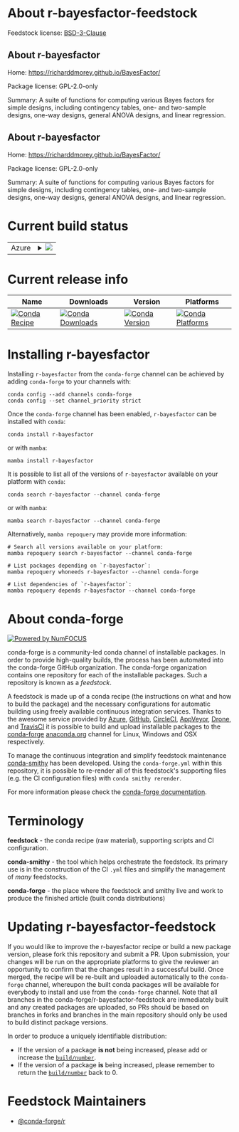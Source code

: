About r-bayesfactor-feedstock
=============================

Feedstock license: [BSD-3-Clause](https://github.com/conda-forge/r-bayesfactor-feedstock/blob/main/LICENSE.txt)


About r-bayesfactor
-------------------

Home: https://richarddmorey.github.io/BayesFactor/

Package license: GPL-2.0-only

Summary: A suite of functions for computing various Bayes factors for simple designs, including contingency tables, one- and two-sample designs, one-way designs, general ANOVA designs, and linear regression.

About r-bayesfactor
-------------------

Home: https://richarddmorey.github.io/BayesFactor/

Package license: GPL-2.0-only

Summary: A suite of functions for computing various Bayes factors for simple designs, including contingency tables, one- and two-sample designs, one-way designs, general ANOVA designs, and linear regression.

Current build status
====================


<table>
    
  <tr>
    <td>Azure</td>
    <td>
      <details>
        <summary>
          <a href="https://dev.azure.com/conda-forge/feedstock-builds/_build/latest?definitionId=988&branchName=main">
            <img src="https://dev.azure.com/conda-forge/feedstock-builds/_apis/build/status/r-bayesfactor-feedstock?branchName=main">
          </a>
        </summary>
        <table>
          <thead><tr><th>Variant</th><th>Status</th></tr></thead>
          <tbody><tr>
              <td>linux_64_r_base4.3</td>
              <td>
                <a href="https://dev.azure.com/conda-forge/feedstock-builds/_build/latest?definitionId=988&branchName=main">
                  <img src="https://dev.azure.com/conda-forge/feedstock-builds/_apis/build/status/r-bayesfactor-feedstock?branchName=main&jobName=linux&configuration=linux%20linux_64_r_base4.3" alt="variant">
                </a>
              </td>
            </tr><tr>
              <td>linux_64_r_base4.4</td>
              <td>
                <a href="https://dev.azure.com/conda-forge/feedstock-builds/_build/latest?definitionId=988&branchName=main">
                  <img src="https://dev.azure.com/conda-forge/feedstock-builds/_apis/build/status/r-bayesfactor-feedstock?branchName=main&jobName=linux&configuration=linux%20linux_64_r_base4.4" alt="variant">
                </a>
              </td>
            </tr><tr>
              <td>linux_aarch64_r_base4.3</td>
              <td>
                <a href="https://dev.azure.com/conda-forge/feedstock-builds/_build/latest?definitionId=988&branchName=main">
                  <img src="https://dev.azure.com/conda-forge/feedstock-builds/_apis/build/status/r-bayesfactor-feedstock?branchName=main&jobName=linux&configuration=linux%20linux_aarch64_r_base4.3" alt="variant">
                </a>
              </td>
            </tr><tr>
              <td>linux_aarch64_r_base4.4</td>
              <td>
                <a href="https://dev.azure.com/conda-forge/feedstock-builds/_build/latest?definitionId=988&branchName=main">
                  <img src="https://dev.azure.com/conda-forge/feedstock-builds/_apis/build/status/r-bayesfactor-feedstock?branchName=main&jobName=linux&configuration=linux%20linux_aarch64_r_base4.4" alt="variant">
                </a>
              </td>
            </tr><tr>
              <td>linux_ppc64le_r_base4.3</td>
              <td>
                <a href="https://dev.azure.com/conda-forge/feedstock-builds/_build/latest?definitionId=988&branchName=main">
                  <img src="https://dev.azure.com/conda-forge/feedstock-builds/_apis/build/status/r-bayesfactor-feedstock?branchName=main&jobName=linux&configuration=linux%20linux_ppc64le_r_base4.3" alt="variant">
                </a>
              </td>
            </tr><tr>
              <td>linux_ppc64le_r_base4.4</td>
              <td>
                <a href="https://dev.azure.com/conda-forge/feedstock-builds/_build/latest?definitionId=988&branchName=main">
                  <img src="https://dev.azure.com/conda-forge/feedstock-builds/_apis/build/status/r-bayesfactor-feedstock?branchName=main&jobName=linux&configuration=linux%20linux_ppc64le_r_base4.4" alt="variant">
                </a>
              </td>
            </tr><tr>
              <td>osx_64_r_base4.3</td>
              <td>
                <a href="https://dev.azure.com/conda-forge/feedstock-builds/_build/latest?definitionId=988&branchName=main">
                  <img src="https://dev.azure.com/conda-forge/feedstock-builds/_apis/build/status/r-bayesfactor-feedstock?branchName=main&jobName=osx&configuration=osx%20osx_64_r_base4.3" alt="variant">
                </a>
              </td>
            </tr><tr>
              <td>osx_64_r_base4.4</td>
              <td>
                <a href="https://dev.azure.com/conda-forge/feedstock-builds/_build/latest?definitionId=988&branchName=main">
                  <img src="https://dev.azure.com/conda-forge/feedstock-builds/_apis/build/status/r-bayesfactor-feedstock?branchName=main&jobName=osx&configuration=osx%20osx_64_r_base4.4" alt="variant">
                </a>
              </td>
            </tr><tr>
              <td>osx_arm64_r_base4.3</td>
              <td>
                <a href="https://dev.azure.com/conda-forge/feedstock-builds/_build/latest?definitionId=988&branchName=main">
                  <img src="https://dev.azure.com/conda-forge/feedstock-builds/_apis/build/status/r-bayesfactor-feedstock?branchName=main&jobName=osx&configuration=osx%20osx_arm64_r_base4.3" alt="variant">
                </a>
              </td>
            </tr><tr>
              <td>osx_arm64_r_base4.4</td>
              <td>
                <a href="https://dev.azure.com/conda-forge/feedstock-builds/_build/latest?definitionId=988&branchName=main">
                  <img src="https://dev.azure.com/conda-forge/feedstock-builds/_apis/build/status/r-bayesfactor-feedstock?branchName=main&jobName=osx&configuration=osx%20osx_arm64_r_base4.4" alt="variant">
                </a>
              </td>
            </tr><tr>
              <td>win_64_r_base4.3</td>
              <td>
                <a href="https://dev.azure.com/conda-forge/feedstock-builds/_build/latest?definitionId=988&branchName=main">
                  <img src="https://dev.azure.com/conda-forge/feedstock-builds/_apis/build/status/r-bayesfactor-feedstock?branchName=main&jobName=win&configuration=win%20win_64_r_base4.3" alt="variant">
                </a>
              </td>
            </tr><tr>
              <td>win_64_r_base4.4</td>
              <td>
                <a href="https://dev.azure.com/conda-forge/feedstock-builds/_build/latest?definitionId=988&branchName=main">
                  <img src="https://dev.azure.com/conda-forge/feedstock-builds/_apis/build/status/r-bayesfactor-feedstock?branchName=main&jobName=win&configuration=win%20win_64_r_base4.4" alt="variant">
                </a>
              </td>
            </tr>
          </tbody>
        </table>
      </details>
    </td>
  </tr>
</table>

Current release info
====================

| Name | Downloads | Version | Platforms |
| --- | --- | --- | --- |
| [![Conda Recipe](https://img.shields.io/badge/recipe-r--bayesfactor-green.svg)](https://anaconda.org/conda-forge/r-bayesfactor) | [![Conda Downloads](https://img.shields.io/conda/dn/conda-forge/r-bayesfactor.svg)](https://anaconda.org/conda-forge/r-bayesfactor) | [![Conda Version](https://img.shields.io/conda/vn/conda-forge/r-bayesfactor.svg)](https://anaconda.org/conda-forge/r-bayesfactor) | [![Conda Platforms](https://img.shields.io/conda/pn/conda-forge/r-bayesfactor.svg)](https://anaconda.org/conda-forge/r-bayesfactor) |

Installing r-bayesfactor
========================

Installing `r-bayesfactor` from the `conda-forge` channel can be achieved by adding `conda-forge` to your channels with:

```
conda config --add channels conda-forge
conda config --set channel_priority strict
```

Once the `conda-forge` channel has been enabled, `r-bayesfactor` can be installed with `conda`:

```
conda install r-bayesfactor
```

or with `mamba`:

```
mamba install r-bayesfactor
```

It is possible to list all of the versions of `r-bayesfactor` available on your platform with `conda`:

```
conda search r-bayesfactor --channel conda-forge
```

or with `mamba`:

```
mamba search r-bayesfactor --channel conda-forge
```

Alternatively, `mamba repoquery` may provide more information:

```
# Search all versions available on your platform:
mamba repoquery search r-bayesfactor --channel conda-forge

# List packages depending on `r-bayesfactor`:
mamba repoquery whoneeds r-bayesfactor --channel conda-forge

# List dependencies of `r-bayesfactor`:
mamba repoquery depends r-bayesfactor --channel conda-forge
```


About conda-forge
=================

[![Powered by
NumFOCUS](https://img.shields.io/badge/powered%20by-NumFOCUS-orange.svg?style=flat&colorA=E1523D&colorB=007D8A)](https://numfocus.org)

conda-forge is a community-led conda channel of installable packages.
In order to provide high-quality builds, the process has been automated into the
conda-forge GitHub organization. The conda-forge organization contains one repository
for each of the installable packages. Such a repository is known as a *feedstock*.

A feedstock is made up of a conda recipe (the instructions on what and how to build
the package) and the necessary configurations for automatic building using freely
available continuous integration services. Thanks to the awesome service provided by
[Azure](https://azure.microsoft.com/en-us/services/devops/), [GitHub](https://github.com/),
[CircleCI](https://circleci.com/), [AppVeyor](https://www.appveyor.com/),
[Drone](https://cloud.drone.io/welcome), and [TravisCI](https://travis-ci.com/)
it is possible to build and upload installable packages to the
[conda-forge](https://anaconda.org/conda-forge) [anaconda.org](https://anaconda.org/)
channel for Linux, Windows and OSX respectively.

To manage the continuous integration and simplify feedstock maintenance
[conda-smithy](https://github.com/conda-forge/conda-smithy) has been developed.
Using the ``conda-forge.yml`` within this repository, it is possible to re-render all of
this feedstock's supporting files (e.g. the CI configuration files) with ``conda smithy rerender``.

For more information please check the [conda-forge documentation](https://conda-forge.org/docs/).

Terminology
===========

**feedstock** - the conda recipe (raw material), supporting scripts and CI configuration.

**conda-smithy** - the tool which helps orchestrate the feedstock.
                   Its primary use is in the construction of the CI ``.yml`` files
                   and simplify the management of *many* feedstocks.

**conda-forge** - the place where the feedstock and smithy live and work to
                  produce the finished article (built conda distributions)


Updating r-bayesfactor-feedstock
================================

If you would like to improve the r-bayesfactor recipe or build a new
package version, please fork this repository and submit a PR. Upon submission,
your changes will be run on the appropriate platforms to give the reviewer an
opportunity to confirm that the changes result in a successful build. Once
merged, the recipe will be re-built and uploaded automatically to the
`conda-forge` channel, whereupon the built conda packages will be available for
everybody to install and use from the `conda-forge` channel.
Note that all branches in the conda-forge/r-bayesfactor-feedstock are
immediately built and any created packages are uploaded, so PRs should be based
on branches in forks and branches in the main repository should only be used to
build distinct package versions.

In order to produce a uniquely identifiable distribution:
 * If the version of a package **is not** being increased, please add or increase
   the [``build/number``](https://docs.conda.io/projects/conda-build/en/latest/resources/define-metadata.html#build-number-and-string).
 * If the version of a package **is** being increased, please remember to return
   the [``build/number``](https://docs.conda.io/projects/conda-build/en/latest/resources/define-metadata.html#build-number-and-string)
   back to 0.

Feedstock Maintainers
=====================

* [@conda-forge/r](https://github.com/orgs/conda-forge/teams/r/)


<!-- dummy commit to enable rerendering -->

